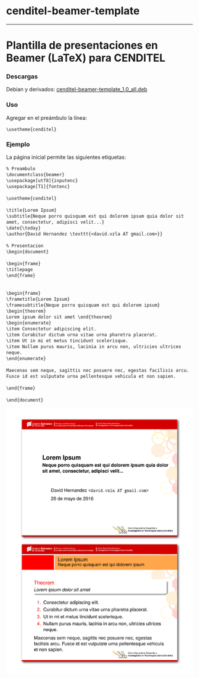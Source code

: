 ﻿# cenditel-beamer-template
----
# Plantilla de presentaciones en Beamer (LaTeX) para CENDITEL

### Descargas
Debian y derivados: [cenditel-beamer-template_1.0_all.deb](https://github.com/davidhdz/cenditel-beamer-template/releases/download/v1.0/cenditel-beamer-template_1.0_all.deb)

### Uso
Agregar en el preámbulo la línea:
```TeX
\usetheme{cenditel}
```

### Ejemplo
La página inicial permite las siguientes etiquetas:
```TeX
% Preambulo
\documentclass{beamer}
\usepackage[utf8]{inputenc}
\usepackage[T1]{fontenc}

\usetheme{cenditel}

\title{Lorem Ipsum}
\subtitle{Neque porro quisquam est qui dolorem ipsum quia dolor sit amet, consectetur, adipisci velit...}
\date{\today}
\author{David Hernandez \texttt{<david.vzla AT gmail.com>}}

% Presentacion
\begin{document}

\begin{frame}
\titlepage
\end{frame}


\begin{frame}
\frametitle{Lorem Ipsum}
\framesubtitle{Neque porro quisquam est qui dolorem ipsum}
\begin{theorem}
Lorem ipsum dolor sit amet \end{theorem}
\begin{enumerate}
\item Consectetur adipiscing elit.
\item Curabitur dictum urna vitae urna pharetra placerat.
\item Ut in mi et metus tincidunt scelerisque.
\item Nullam purus mauris, lacinia in arcu non, ultricies ultrices neque.
\end{enumerate}

Maecenas sem neque, sagittis nec posuere nec, egestas facilisis arcu. Fusce id est vulputate urna pellentesque vehicula et non sapien.

\end{frame}

\end{document}
```

![preview.png](preview.png "Vista previa")
